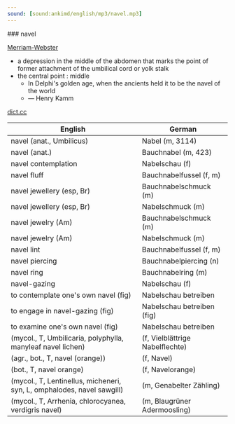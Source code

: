 ```yaml
---
sound: [sound:ankimd/english/mp3/navel.mp3]
---
```


\### navel

[Merriam-Webster](https://www.merriam-webster.com/dictionary/navel)

- a depression in the middle of the abdomen that marks the point of former attachment of the umbilical cord or yolk stalk
- the central point : middle
    - In Delphi's golden age, when the ancients held it to be the navel of the world
    - — Henry Kamm

[dict.cc](https://www.dict.cc/navel)

| English        | German       |
| -------------- | ------------ |
| navel (anat., Umbilicus) | Nabel (m, 3114) |
| navel (anat.) | Bauchnabel (m, 423) |
| navel contemplation | Nabelschau (f) |
| navel fluff | Bauchnabelfussel (f, m) |
| navel jewellery (esp, Br) | Bauchnabelschmuck (m) |
| navel jewellery (esp, Br) | Nabelschmuck (m) |
| navel jewelry (Am) | Bauchnabelschmuck (m) |
| navel jewelry (Am) | Nabelschmuck (m) |
| navel lint | Bauchnabelfussel (f, m) |
| navel piercing | Bauchnabelpiercing (n) |
| navel ring | Bauchnabelring (m) |
| navel-gazing | Nabelschau (f) |
| to contemplate one's own navel (fig) | Nabelschau betreiben |
| to engage in navel-gazing (fig) | Nabelschau betreiben (fig) |
| to examine one's own navel (fig) | Nabelschau betreiben |
|  (mycol., T, Umbilicaria, polyphylla, manyleaf navel lichen) |  (f, Vielblättrige Nabelflechte) |
|  (agr., bot., T, navel (orange)) |  (f, Navel) |
|  (bot., T, navel orange) |  (f, Navelorange) |
|  (mycol., T, Lentinellus, micheneri, syn, L, omphalodes, navel sawgill) |  (m, Genabelter Zähling) |
|  (mycol., T, Arrhenia, chlorocyanea, verdigris navel) |  (m, Blaugrüner Adermoosling) |

